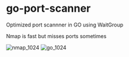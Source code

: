 # go-port-scanner
Optimized port scannner in GO using WaitGroup

Nmap is fast but misses ports sometimes

  ![nmap_1024](https://user-images.githubusercontent.com/48803263/132125084-b3ad7e2d-6154-4de5-a828-71e51b560cb8.png)
  ![go_1024](https://user-images.githubusercontent.com/48803263/132125087-b88ff369-4b17-40de-994e-5b5e8ad15ec6.png)

